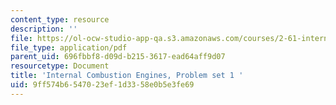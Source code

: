 ```yaml
---
content_type: resource
description: ''
file: https://ol-ocw-studio-app-qa.s3.amazonaws.com/courses/2-61-internal-combustion-engines-spring-2017/9ff574b6547023ef1d3358e0b5e3fe69_MIT2_61S17_ps1.pdf
file_type: application/pdf
parent_uid: 696fbbf8-d09d-b215-3617-ead64aff9d07
resourcetype: Document
title: 'Internal Combustion Engines, Problem set 1 '
uid: 9ff574b6-5470-23ef-1d33-58e0b5e3fe69
---
```

